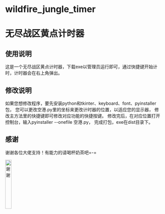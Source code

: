 # wildfire_jungle_timer
# 无尽战区黄点计时器

## 使用说明

这是一个无尽战区黄点计时器，下载exe以管理员运行即可，通过快捷键开始计时，计时器会在右上角弹出。

## 修改说明

如果您想修改程序，要先安装python和tkinter、keyboard、font、pyinstaller包，
您可以更改空港.py里的坐标来更改计时器的位置，以适应您的显示器，
修改主方法里的快捷键即可修改对应功能的快捷按键。
修改完后，在对应位置打开控制台，输入pyinstaller --onefile 空港.py，
完成打包，exe在dist目录下。

## 感谢

谢谢各位大佬支持！有能力的请喝杯奶茶吧=-=

<img src="https://github.com/ni-san/wildfire_jungle_timer/assets/51988620/3b85ac20-cce5-4567-8e07-144913c14790" width="20%" alt="谢谢">



